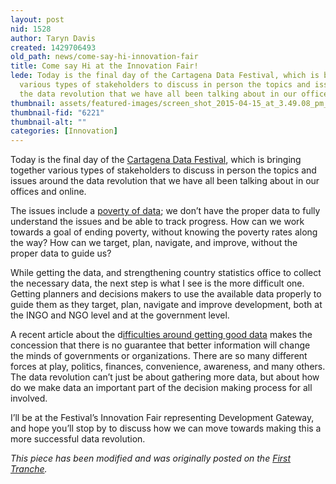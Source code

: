 ```yaml
---
layout: post
nid: 1528
author: Taryn Davis
created: 1429706493
old_path: news/come-say-hi-innovation-fair
title: Come say Hi at the Innovation Fair!
lede: Today is the final day of the Cartagena Data Festival, which is bringing together
  various types of stakeholders to discuss in person the topics and issues around
  the data revolution that we have all been talking about in our offices and online.
thumbnail: assets/featured-images/screen_shot_2015-04-15_at_3.49.08_pm_0.png
thumbnail-fid: "6221"
thumbnail-alt: ""
categories: [Innovation]
---
```


Today is the final day of the [Cartagena Data Festival](http://www.cartagenadatafest2015.org/), which is bringing together various types of stakeholders to discuss in person the topics and issues around the data revolution that we have all been talking about in our offices and online.

The issues include a [poverty of data](http://blogs.ft.com/beyond-brics/2015/04/16/the-extreme-poverty-of-data/?); we don’t have the proper data to fully understand the issues and be able to track progress. How can we work towards a goal of ending poverty, without knowing the poverty rates along the way? How can we target, plan, navigate, and improve, without the proper data to guide us?

While getting the data, and strengthening country statistics office to collect the necessary data, the next step is what I see is the more difficult one. Getting planners and decisions makers to use the available data properly to guide them as they target, plan, navigate and improve development, both at the INGO and NGO level and at the government level.

A recent article about the d[ifficulties around getting good data](https://www.devex.com/news/when-good-data-is-hard-to-get-85876) makes the concession that there is no guarantee that better information will change the minds of governments or organizations. There are so many different forces at play, politics, finances, convenience, awareness, and many others. The data revolution can’t just be about gathering more data, but about how do we make data an important part of the decision making process for all involved.

I’ll be at the Festival’s Innovation Fair representing Development Gateway, and hope you’ll stop by to discuss how we can move towards making this a more successful data revolution.


*This piece has been modified and was originally posted on the [First Tranche](http://aiddata.org/blog/this-week-come-say-hi-at-cartagena).*
